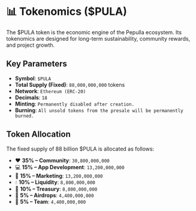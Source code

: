 # 📊 Tokenomics ($PULA)

The $PULA token is the economic engine of the Pepulla ecosystem. Its tokenomics are designed for long-term sustainability, community rewards, and project growth.

## Key Parameters

-   **Symbol**: `$PULA`
-   **Total Supply (Fixed)**: `88,000,000,000` tokens
-   **Network**: `Ethereum (ERC-20)`
-   **Decimals**: `18`
-   **Minting**: `Permanently disabled after creation.`
-   **Burning**: `All unsold tokens from the presale will be permanently burned.`

## Token Allocation

The fixed supply of 88 billion $PULA is allocated as follows:

-   ❤️ **35% – Community**: `30,800,000,000`
-   💻 **15% – App Development**: `13,200,000,000`
-   📣 **15% – Marketing**: `13,200,000,000`
-   💧 **10% – Liquidity**: `8,800,000,000`
-   🏦 **10% – Treasury**: `8,800,000,000`
-   🎉 **5% – Airdrops**: `4,400,000,000`
-   👥 **5% – Team**: `4,400,000,000`
